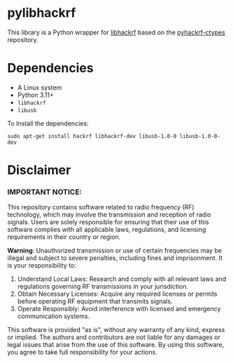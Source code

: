 # pylibhackrf

This library is a Python wrapper for [libhackrf](https://github.com/mossmann/hackrf/tree/master/host) based on the [pyhackrf-ctypes](https://github.com/wzyy2/py-hackrf-ctypes) repository.
# Dependencies

* A Linux system
* Python 3.11+
* `libhackrf`
* `libusb`

To Install the dependencies:

`sudo apt-get install hackrf libhackrf-dev libusb-1.0-0 libusb-1.0-0-dev` 

# Disclaimer

### IMPORTANT NOTICE:

This repository contains software related to radio frequency (RF) technology, which may involve the transmission and reception of radio signals. Users are solely responsible for ensuring that their use of this software complies with all applicable laws, regulations, and licensing requirements in their country or region.

**Warning**: Unauthorized transmission or use of certain frequencies may be illegal and subject to severe penalties, including fines and imprisonment. It is your responsibility to:
1. Understand Local Laws: Research and comply with all relevant laws and regulations governing RF transmissions in your jurisdiction. 
2. Obtain Necessary Licenses: Acquire any required licenses or permits before operating RF equipment that transmits signals. 
3. Operate Responsibly: Avoid interference with licensed and emergency communication systems.

This software is provided "as is", without any warranty of any kind, express or implied. The authors and contributors are not liable for any damages or legal issues that arise from the use of this software. By using this software, you agree to take full responsibility for your actions.